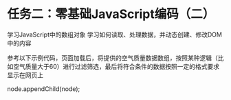 # 任务二：零基础JavaScript编码（二） #


学习JavaScript中的数组对象
学习如何读取、处理数据，并动态创建、修改DOM中的内容

参考以下示例代码，页面加载后，将提供的空气质量数据数组，按照某种逻辑（比如空气质量大于60）进行过滤筛选，最后将符合条件的数据按照一定的格式要求显示在网页上

node.appendChild(node);